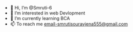 - 👋 Hi, I’m @Smruti-6
- 👀 I’m interested in web Devlopment
- 🌱 I’m currently learning BCA
- 📫 To reach me email-smrutisouravjena555@gmail.com


<!---
Smruti-6/Smruti-6 is a ✨ special ✨ repository because its `README.md` (this file) appears on your GitHub profile.
You can click the Preview link to take a look at your changes.
--->
